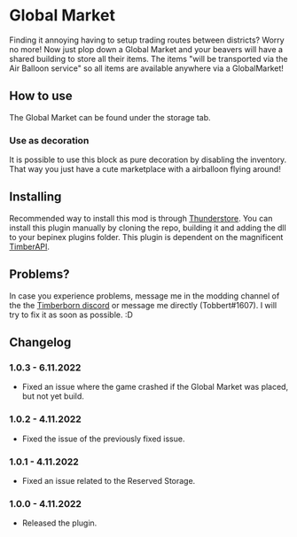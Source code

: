 # Global Market

Finding it annoying having to setup trading routes between districts? Worry no more! Now just plop down a Global Market and your beavers will have a shared building to store all their items. The items "will be transported via the Air Balloon service" so all items are available anywhere via a GlobalMarket!

## How to use

The Global Market can be found under the storage tab. 

### Use as decoration

It is possible to use this block as pure decoration by disabling the inventory. That way you just have a cute marketplace with a airballoon flying around!

## Installing

Recommended way to install this mod is through [Thunderstore](https://timberborn.thunderstore.io/). You can install this plugin manually by cloning the repo, building it and adding the dll to your bepinex plugins folder. This plugin is dependent on the magnificent [TimberAPI](https://github.com/Timberborn-Modding-Central/TimberAPI).

## Problems?

In case you experience problems, message me in the modding channel of the the [Timberborn discord](https://discord.gg/mfbBF4cWpX) or message me directly (Tobbert#1607). I will try to fix it as soon as possible. :D

## Changelog

### 1.0.3 - 6.11.2022

- Fixed an issue where the game crashed if the Global Market was placed, but not yet build.

### 1.0.2 - 4.11.2022

- Fixed the issue of the previously fixed issue.

### 1.0.1 - 4.11.2022

- Fixed an issue related to the Reserved Storage.

### 1.0.0 - 4.11.2022

- Released the plugin.